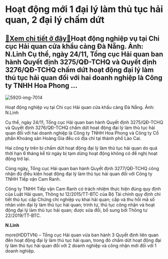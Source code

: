 Hoạt động mới 1 đại lý làm thủ tục hải quan, 2 đại lý chấm dứt
==============================================================

[:gift:Xem chi tiết ở đây:gift:](https://hddtvn.com/hoat-dong-moi-1-dai-ly-lam-thu-tuc-hai-quan-2-dai-ly-cham-dut/)Hoạt động nghiệp vụ tại Chi cục Hải quan cửa khẩu cảng Đà Nẵng. Ảnh: N.Linh Cụ thể, ngày 24/11, Tổng cục Hải quan ban hành Quyết định 3275/QĐ-TCHQ và Quyết định 3276/QĐ-TCHQ chấm dứt hoạt động đại lý làm thủ tục hải quan đối với hai doanh nghiệp là Công ty TNHH Hoa Phong …
---------------------------------------------------------------------------------------------------------------------------------------------------------------------------------------------------------------------------------------------------------------------------------





![5920-img-7014](https://hddtvn.com/wp-content/uploads/2021/01/5920_IMG_7014-2.jpg "Hoạt động nghiệp vụ tại Chi cục Hải quan cửa khẩu cảng Đà Nẵng. Ảnh: N.Linh")


Hoạt động nghiệp vụ tại Chi cục Hải quan cửa khẩu cảng Đà Nẵng. Ảnh: N.Linh



Cụ thể, ngày 24/11, Tổng cục Hải quan ban hành Quyết định 3275/QĐ-TCHQ và Quyết định 3276/QĐ-TCHQ chấm dứt hoạt động đại lý làm thủ tục hải quan đối với hai doanh nghiệp là Công ty TNHH Hoa Phong và Công ty Cổ phần Khoáng sản Hoàng Gia đều có địa chỉ tại thành phố Lào Cai.


Hai công ty trên bị chấm dứt hoạt động đại lý làm thủ tục hải quan do quá thời hạn 6 tháng kể từ ngày bị tạm dừng hoạt động không có đề nghị hoạt động trở lại.


Cùng ngày, Tổng cục Hải quan ban hành Quyết định 3277/QĐ-TCHQ công nhận đủ điều kiện hoạt động đại lý làm thủ tục hải quan đối với Công ty TNHH Tiếp vận Cam Ranh.


Công ty TNHH Tiếp vận Cam Ranh có trách nhiệm thực hiện đúng quy định của Luật Hải quan, Thông tư 12/2015/TT-BTC của Bộ Tài chính quy định chi tiết thủ tục cấp Chứng chỉ nghiệp vụ khai hải quan; cấp và thu hồi mã số nhân viên đại lý làm thủ tục hải quan; trình tự, thủ tục công nhận và hoạt động đại lý làm thủ tục hải quan; được sửa đổi, bổ sung bởi Thông tư 22/2019/TT-BTC.




**N.Linh**



more(HDDTVN) – Tổng cục Hải quan vừa ban hành 3 Quyết định liên quan đến hoạt động đại lý làm thủ tục hải quan, trong đó chấm dứt hoạt động đại lý làm thủ tục hải quan đối với 2 doanh nghiệp và công nhận mới đối với 1 doanh nghiệp.

